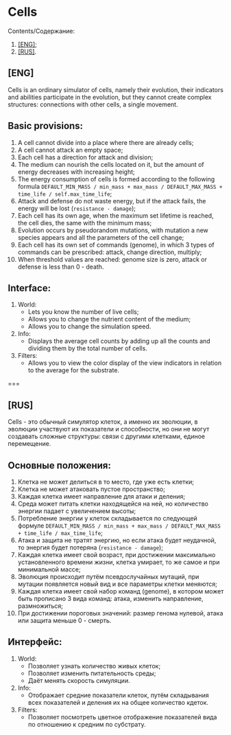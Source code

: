 # Cells

Contents/Содержание:
1. [[ENG]](#eng);
2. [[RUS]](#rus).

## [ENG]

Cells is an ordinary simulator of cells, namely their evolution, their indicators and abilities participate in the evolution, but they cannot create complex structures: connections with other cells, a single movement.

## Basic provisions:
1. A cell cannot divide into a place where there are already cells;
2. A cell cannot attack an empty space;
3. Each cell has a direction for attack and division;
4. The medium can nourish the cells located on it, but the amount of energy decreases with increasing height;
5. The energy consumption of cells is formed according to the following formula ``` DEFAULT_MIN_MASS / min_mass + max_mass / DEFAULT_MAX_MASS + time_life / self.max_time_life ```;
6. Attack and defense do not waste energy, but if the attack fails, the energy will be lost (``` resistance - damage ```);
7. Each cell has its own age, when the maximum set lifetime is reached, the cell dies, the same with the minimum mass;
8. Evolution occurs by pseudorandom mutations, with mutation a new species appears and all the parameters of the cell change;
9. Each cell has its own set of commands (genome), in which 3 types of commands can be prescribed: attack, change direction, multiply;
10. When threshold values are reached: genome size is zero, attack or defense is less than 0 - death.

## Interface:
1. World:
    * Lets you know the number of live cells;
    * Allows you to change the nutrient content of the medium;
    * Allows you to change the simulation speed.
2. Info:
    * Displays the average cell counts by adding up all the counts and dividing them by the total number of cells.
3. Filters:
    * Allows you to view the color display of the view indicators in relation to the average for the substrate.

===

## [RUS]

Cells - это обычный симулятор клеток, а именно их эволюции, в эволюции участвуют их показатели и способности, но они не могут создавать сложные структуры: связи с другими клетками, единое перемещение.

## Основные положения:
1. Клетка не может делиться в то место, где уже есть клетки;
2. Клетка не может атаковать пустое пространство;
3. Каждая клетка имеет направление для атаки и деления;
4. Среда может питать клетки находящейся на ней, но количество энергии падает с увеличением высоты;
5. Потребление энергии у клеток складывается по следующей формуле ``` DEFAULT_MIN_MASS / min_mass + max_mass / DEFAULT_MAX_MASS + time_life / max_time_life ```;
6. Атака и защита не тратят энергию, но если атака будет неудачной, то энергия будет потеряна (``` resistance - damage ```);
7. Каждая клетка имеет свой возраст, при достижении максимально установленного времени жизни, клетка умирает, то же самое и при минимальной массе;
8. Эволюция происходит путём псевдослучайных мутаций, при мутации появляется новый вид и все параметры клетки меняются;
9. Каждая клетка имеет свой набор команд (genome), в котором может быть прописано 3 вида команд: атака, изменить направление, размножиться;
10. При достижении пороговых значений: размер генома нулевой, атака или защита меньше 0 - смерть.

## Интерфейс:
1. World:
    * Позволяет узнать количество живых клеток;
    * Позволяет изменить питательность среды;
    * Даёт менять скорость симуляции.
2. Info:
    * Отображает средние показатели клеток, путём складывания всех показателей и деления их на общее количество кдеток.
3. Filters: 
    * Позволяет посмотреть цветное отображение показателей вида по отношению к средним по субстрату.